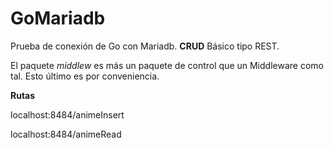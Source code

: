 # GoMariadb

Prueba de conexión de Go con Mariadb.
**CRUD** Básico tipo REST.

El paquete *middlew* es más un paquete de control que un Middleware como tal. Esto último es por conveniencia.

**Rutas**

localhost:8484/animeInsert

localhost:8484/animeRead
